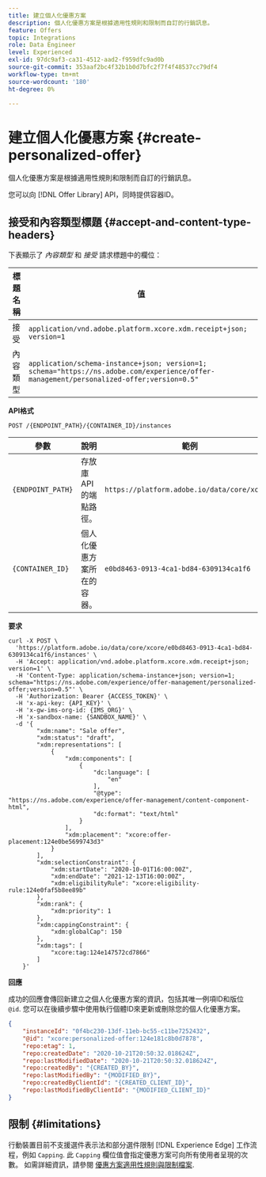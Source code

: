 ```yaml
---
title: 建立個人化優惠方案
description: 個人化優惠方案是根據適用性規則和限制而自訂的行銷訊息。
feature: Offers
topic: Integrations
role: Data Engineer
level: Experienced
exl-id: 97dc9af3-ca31-4512-aad2-f959dfc9ad0b
source-git-commit: 353aaf2bc4f32b1b0d7bfc2f7f4f48537cc79df4
workflow-type: tm+mt
source-wordcount: '180'
ht-degree: 0%

---
```


# 建立個人化優惠方案 {#create-personalized-offer}

個人化優惠方案是根據適用性規則和限制而自訂的行銷訊息。

您可以向 [!DNL Offer Library] API，同時提供容器ID。

## 接受和內容類型標題 {#accept-and-content-type-headers}

下表顯示了 *內容類型* 和 *接受* 請求標題中的欄位：

| 標題名稱 | 值 |
| ----------- | ----- |
| 接受 | `application/vnd.adobe.platform.xcore.xdm.receipt+json; version=1` |
| 內容類型 | `application/schema-instance+json; version=1;  schema="https://ns.adobe.com/experience/offer-management/personalized-offer;version=0.5"` |

**API格式**

```http
POST /{ENDPOINT_PATH}/{CONTAINER_ID}/instances
```

| 參數 | 說明 | 範例 |
| --------- | ----------- | ------- |
| `{ENDPOINT_PATH}` | 存放庫API的端點路徑。 | `https://platform.adobe.io/data/core/xcore/` |
| `{CONTAINER_ID}` | 個人化優惠方案所在的容器。 | `e0bd8463-0913-4ca1-bd84-6309134ca1f6` |

**要求**

```shell
curl -X POST \
  'https://platform.adobe.io/data/core/xcore/e0bd8463-0913-4ca1-bd84-6309134ca1f6/instances' \
  -H 'Accept: application/vnd.adobe.platform.xcore.xdm.receipt+json; version=1' \
  -H 'Content-Type: application/schema-instance+json; version=1;  schema="https://ns.adobe.com/experience/offer-management/personalized-offer;version=0.5"' \
  -H 'Authorization: Bearer {ACCESS_TOKEN}' \
  -H 'x-api-key: {API_KEY}' \
  -H 'x-gw-ims-org-id: {IMS_ORG}' \
  -H 'x-sandbox-name: {SANDBOX_NAME}' \
  -d '{
        "xdm:name": "Sale offer",
        "xdm:status": "draft",
        "xdm:representations": [
            {
                "xdm:components": [
                    {
                        "dc:language": [
                            "en"
                        ],
                        "@type": "https://ns.adobe.com/experience/offer-management/content-component-html",
                        "dc:format": "text/html"
                    }
                ],
                "xdm:placement": "xcore:offer-placement:124e0be5699743d3"
            }
        ],
        "xdm:selectionConstraint": {
            "xdm:startDate": "2020-10-01T16:00:00Z",
            "xdm:endDate": "2021-12-13T16:00:00Z",
            "xdm:eligibilityRule": "xcore:eligibility-rule:124e0faf5b8ee89b"
        },
        "xdm:rank": {
            "xdm:priority": 1
        },
        "xdm:cappingConstraint": {
            "xdm:globalCap": 150
        },
        "xdm:tags": [
            "xcore:tag:124e147572cd7866"
        ]
    }'
```

**回應**

成功的回應會傳回新建立之個人化優惠方案的資訊，包括其唯一例項ID和版位 `@id`. 您可以在後續步驟中使用執行個體ID來更新或刪除您的個人化優惠方案。

```json
{
    "instanceId": "0f4bc230-13df-11eb-bc55-c11be7252432",
    "@id": "xcore:personalized-offer:124e181c8b0d7878",
    "repo:etag": 1,
    "repo:createdDate": "2020-10-21T20:50:32.018624Z",
    "repo:lastModifiedDate": "2020-10-21T20:50:32.018624Z",
    "repo:createdBy": "{CREATED_BY}",
    "repo:lastModifiedBy": "{MODIFIED_BY}",
    "repo:createdByClientId": "{CREATED_CLIENT_ID}",
    "repo:lastModifiedByClientId": "{MODIFIED_CLIENT_ID}"
}
```

## 限制 {#limitations}

行動裝置目前不支援選件表示法和部分選件限制 [!DNL Experience Edge] 工作流程，例如 `Capping`. 此 `Capping` 欄位值會指定優惠方案可向所有使用者呈現的次數。 如需詳細資訊，請參閱 [優惠方案適用性規則與限制檔案](../../../offer-library/creating-personalized-offers.md).